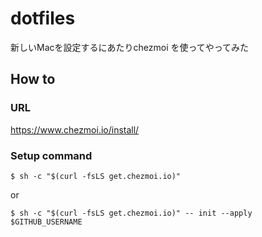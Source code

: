
# dotfiles

新しいMacを設定するにあたりchezmoi を使ってやってみた

## How to

### URL

https://www.chezmoi.io/install/

### Setup command

```
$ sh -c "$(curl -fsLS get.chezmoi.io)"
```

or 

```
$ sh -c "$(curl -fsLS get.chezmoi.io)" -- init --apply $GITHUB_USERNAME
```


